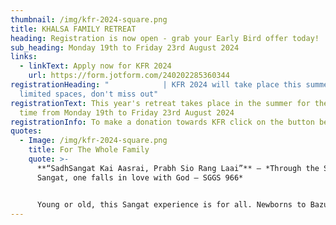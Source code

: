 ```yaml
---
thumbnail: /img/kfr-2024-square.png
title: KHALSA FAMILY RETREAT
heading: Registration is now open - grab your Early Bird offer today!
sub_heading: Monday 19th to Friday 23rd August 2024
links:
  - linkText: Apply now for KFR 2024
    url: https://form.jotform.com/240202285360344
registrationHeading: "            | KFR 2024 will take place this summer -
  limited spaces, don't miss out"
registrationText: This year's retreat takes place in the summer for the first
  time from Monday 19th to Friday 23rd August 2024
registrationInfo: To make a donation towards KFR click on the button below.
quotes:
  - Image: /img/kfr-2024-square.png
    title: For The Whole Family
    quote: >-
      **“SadhSangat Kai Aasrai, Prabh Sio Rang Laai”** – *Through the Saadh
      Sangat, one falls in love with God – SGGS 966*


      Young or old, this Sangat experience is for all. Newborns to Bazurag Siane (elders) can take fruit from this camp as it serves to cater for all age groups to grow spiritually, mentally and physically.
---
```

